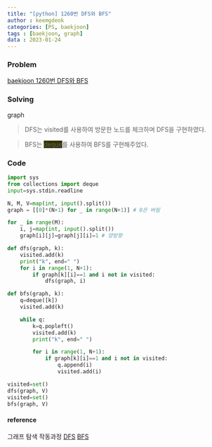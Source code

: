 ```yaml
---
title: "[python] 1260번 DFS와 BFS"
author : keemgdeok
categories: [PS, baekjoon]
tags : [baekjoon, graph]
data : 2023-01-24
---
```



### Problem
[baekjoon 1260번 DFS와 BFS](https://www.acmicpc.net/problem/1260)


### Solving
graph 
> DFS는 visited를 사용하여 방문한 노드를 체크하며 DFS을 구현하였다.

> BFS는 <span style="background-color:#333300">deque</span>를 사용하여 BFS를 구현해주었다.


### Code
```py
import sys
from collections import deque
input=sys.stdin.readline

N, M, V=map(int, input().split())
graph = [[0]*(N+1) for _ in range(N+1)] # 0은 버림

for _ in range(M):
    i, j=map(int, input().split())
    graph[i][j]=graph[j][i]=1 # 양방향

def dfs(graph, k):
    visited.add(k)
    print("k", end=" ")
    for i in range(1, N+1):
        if graph[k][i]==1 and i not in visited:
            dfs(graph, i)

def bfs(graph, k):
    q=deque([k])
    visited.add(k)

    while q:
        k=q.popleft()
        visited.add(k)
        print("k", end=" ")

        for i in range(1, N+1):
            if graph[k][i]==1 and i not in visited:
                q.append(i)
                visited.add(i)

visited=set()
dfs(graph, V)
visited=set()
bfs(graph, V)
```


#### reference
그래프 탐색 작동과정
[DFS](https://blog.naver.com/keemgdeok/223123964839)
[BFS](https://blog.naver.com/keemgdeok/223125161746)
